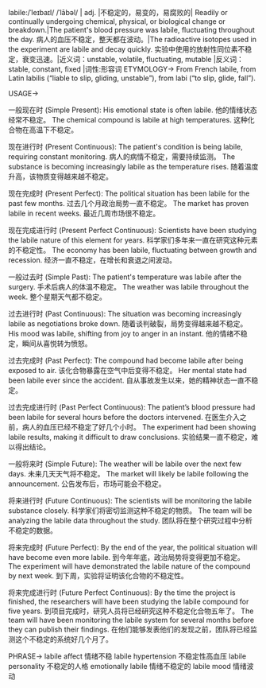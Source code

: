 labile:/ˈleɪbaɪl/ /ˈlābəl/ | adj. |不稳定的，易变的，易腐败的| Readily or continually undergoing chemical, physical, or biological change or breakdown.|The patient's blood pressure was labile, fluctuating throughout the day. 病人的血压不稳定，整天都在波动。|The radioactive isotopes used in the experiment are labile and decay quickly. 实验中使用的放射性同位素不稳定，衰变迅速。|近义词：unstable, volatile, fluctuating, mutable |反义词：stable, constant, fixed |词性:形容词
ETYMOLOGY->
From French labile, from Latin labilis (“liable to slip, gliding, unstable”), from labi (“to slip, glide, fall”).

USAGE->

一般现在时 (Simple Present):
His emotional state is often labile. 他的情绪状态经常不稳定。
The chemical compound is labile at high temperatures.  这种化合物在高温下不稳定。


现在进行时 (Present Continuous):
The patient's condition is being labile, requiring constant monitoring. 病人的病情不稳定，需要持续监测。
The substance is becoming increasingly labile as the temperature rises. 随着温度升高，该物质变得越来越不稳定。


现在完成时 (Present Perfect):
The political situation has been labile for the past few months.  过去几个月政治局势一直不稳定。
The market has proven labile in recent weeks. 最近几周市场很不稳定。


现在完成进行时 (Present Perfect Continuous):
Scientists have been studying the labile nature of this element for years. 科学家们多年来一直在研究这种元素的不稳定性。
The economy has been labile, fluctuating between growth and recession. 经济一直不稳定，在增长和衰退之间波动。



一般过去时 (Simple Past):
The patient's temperature was labile after the surgery. 手术后病人的体温不稳定。
The weather was labile throughout the week.  整个星期天气都不稳定。


过去进行时 (Past Continuous):
The situation was becoming increasingly labile as negotiations broke down. 随着谈判破裂，局势变得越来越不稳定。
His mood was labile, shifting from joy to anger in an instant. 他的情绪不稳定，瞬间从喜悦转为愤怒。


过去完成时 (Past Perfect):
The compound had become labile after being exposed to air.  该化合物暴露在空气中后变得不稳定。
Her mental state had been labile ever since the accident. 自从事故发生以来，她的精神状态一直不稳定。


过去完成进行时 (Past Perfect Continuous):
The patient’s blood pressure had been labile for several hours before the doctors intervened. 在医生介入之前，病人的血压已经不稳定了好几个小时。
The experiment had been showing labile results, making it difficult to draw conclusions. 实验结果一直不稳定，难以得出结论。


一般将来时 (Simple Future):
The weather will be labile over the next few days.  未来几天天气将不稳定。
The market will likely be labile following the announcement.  公告发布后，市场可能会不稳定。


将来进行时 (Future Continuous):
The scientists will be monitoring the labile substance closely. 科学家们将密切监测这种不稳定的物质。
The team will be analyzing the labile data throughout the study.  团队将在整个研究过程中分析不稳定的数据。


将来完成时 (Future Perfect):
By the end of the year, the political situation will have become even more labile. 到今年年底，政治局势将变得更加不稳定。
The experiment will have demonstrated the labile nature of the compound by next week. 到下周，实验将证明该化合物的不稳定性。


将来完成进行时 (Future Perfect Continuous):
By the time the project is finished, the researchers will have been studying the labile compound for five years. 到项目完成时，研究人员将已经研究这种不稳定化合物五年了。
The team will have been monitoring the labile system for several months before they can publish their findings.  在他们能够发表他们的发现之前，团队将已经监测这个不稳定的系统好几个月了。




PHRASE->
labile affect 情绪不稳
labile hypertension  不稳定性高血压
labile personality  不稳定的人格
emotionally labile 情绪不稳定的
labile mood  情绪波动


